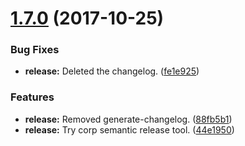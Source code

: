 <a name="1.7.0"></a>
# [1.7.0](https://github.com/jeantimex/javascript-problems-and-solutions/compare/v1.6.0...v1.7.0) (2017-10-25)


### Bug Fixes

* **release:** Deleted the changelog. ([fe1e925](https://github.com/jeantimex/javascript-problems-and-solutions/commit/fe1e925))


### Features

* **release:** Removed generate-changelog. ([88fb5b1](https://github.com/jeantimex/javascript-problems-and-solutions/commit/88fb5b1))
* **release:** Try corp semantic release tool. ([44e1950](https://github.com/jeantimex/javascript-problems-and-solutions/commit/44e1950))



